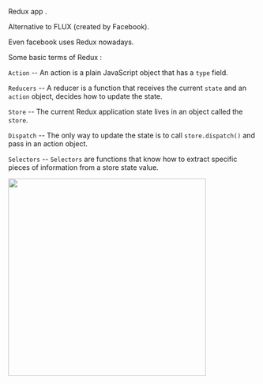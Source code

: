 Redux app . 

Alternative to FLUX (created by Facebook).

Even facebook uses Redux nowadays.

Some basic terms of Redux : 

`Action` -- 
An action is a plain JavaScript object that has a `type` field.

`Reducers` --
A reducer is a function that receives the current `state` and an `action` object, decides how to update the state.

`Store` --
The current Redux application state lives in an object called the `store`.

`Dispatch` -- 
The only way to update the state is to call `store.dispatch()` and pass in an action object.

`Selectors` --
`Selectors` are functions that know how to extract specific pieces of information from a store state value.


<img src="https://d33wubrfki0l68.cloudfront.net/01cc198232551a7e180f4e9e327b5ab22d9d14e7/b33f4/assets/images/reduxdataflowdiagram-49fa8c3968371d9ef6f2a1486bd40a26.gif" width="400px">